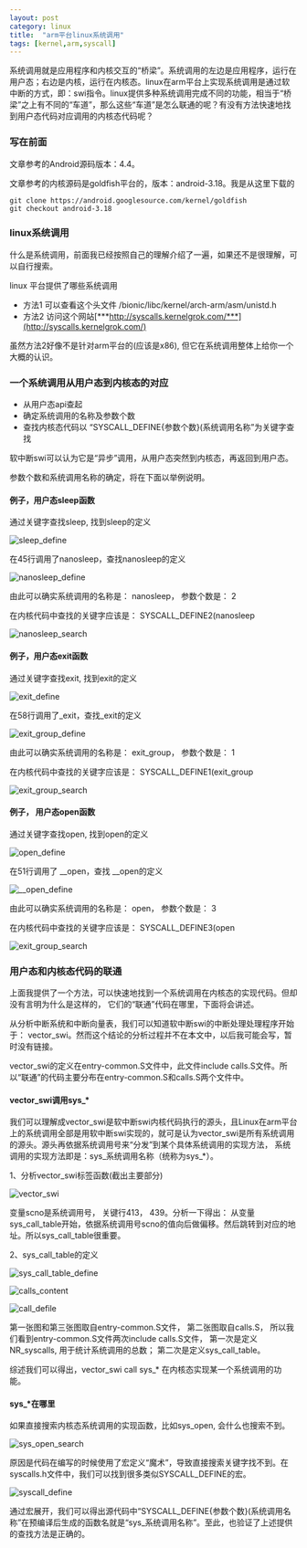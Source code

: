 ```yaml
---
layout: post
category: linux
title:  "arm平台linux系统调用"
tags: [kernel,arm,syscall]
---
```



系统调用就是应用程序和内核交互的“桥梁”。系统调用的左边是应用程序，运行在用户态；右边是内核，运行在内核态。linux在arm平台上实现系统调用是通过软中断的方式，即：swi指令。linux提供多种系统调用完成不同的功能，相当于“桥梁”之上有不同的“车道”，那么这些“车道”是怎么联通的呢？有没有方法快速地找到用户态代码对应调用的内核态代码呢？

<!-- more -->


### 写在前面

文章参考的Android源码版本：4.4。

文章参考的内核源码是goldfish平台的，版本：android-3.18。我是从这里下载的

```
git clone https://android.googlesource.com/kernel/goldfish
git checkout android-3.18
```

### linux系统调用

什么是系统调用，前面我已经按照自己的理解介绍了一遍，如果还不是很理解，可以自行搜索。

linux 平台提供了哪些系统调用

* 方法1 可以查看这个头文件 /bionic/libc/kernel/arch-arm/asm/unistd.h
* 方法2 访问这个网站[***http://syscalls.kernelgrok.com/***](http://syscalls.kernelgrok.com/)

虽然方法2好像不是针对arm平台的(应该是x86), 但它在系统调用整体上给你一个大概的认识。


### 一个系统调用从用户态到内核态的对应

* 从用户态api查起
* 确定系统调用的名称及参数个数
* 查找内核态代码以 “SYSCALL_DEFINE{参数个数}(系统调用名称”为关键字查找

软中断swi可以认为它是“异步”调用，从用户态突然到内核态，再返回到用户态。

参数个数和系统调用名称的确定，将在下面以举例说明。


#### 例子，用户态sleep函数

通过关键字查找sleep, 找到sleep的定义

![sleep_define](../assets/2018-05-10_sleep_define.png)

在45行调用了nanosleep，查找nanosleep的定义

![nanosleep_define](../assets/2018-05-10_nanosleep_define.png)


由此可以确实系统调用的名称是： nanosleep， 参数个数是： 2

在内核代码中查找的关键字应该是： SYSCALL_DEFINE2(nanosleep

![nanosleep_search](../assets/2018-05-10_nanosleep_search.png)

#### 例子，用户态exit函数


通过关键字查找exit, 找到exit的定义

![exit_define](../assets/2018-05-10_exit_define.png)

在58行调用了_exit，查找_exit的定义

![exit_group_define](../assets/2018-05-10_exit_group_define.png)


由此可以确实系统调用的名称是： exit_group， 参数个数是： 1

在内核代码中查找的关键字应该是： SYSCALL_DEFINE1(exit_group

![exit_group_search](../assets/2018-05-10_exit_group_search.png)

#### 例子， 用户态open函数

通过关键字查找open, 找到open的定义

![open_define](../assets/2018-05-10_open_define.png)

在51行调用了 __open，查找 __open的定义

![__open_define](../assets/2018-05-10__open_define.png)


由此可以确实系统调用的名称是： open， 参数个数是： 3

在内核代码中查找的关键字应该是： SYSCALL_DEFINE3(open

![exit_group_search](../assets/2018-05-10__open_search.png)


### 用户态和内核态代码的联通

上面我提供了一个方法，可以快速地找到一个系统调用在内核态的实现代码。但却没有言明为什么是这样的，
它们的“联通”代码在哪里，下面将会讲述。

从分析中断系统和中断向量表，我们可以知道软中断swi的中断处理处理程序开始于： vector_swi。然而这个结论的分析过程并不在本文中，以后我可能会写，暂时没有链接。

vector_swi的定义在entry-common.S文件中，此文件include calls.S文件。所以“联通”的代码主要分布在entry-common.S和calls.S两个文件中。

#### vector_swi调用sys_*

我们可以理解成vector_swi是软中断swi内核代码执行的源头，且Linux在arm平台上的系统调用全部是用软中断swi实现的，就可是认为vector_swi是所有系统调用的源头。源头再依据系统调用号来“分发”到某个具体系统调用的实现方法， 系统调用的实现方法即是：sys_系统调用名称（统称为sys_*）。

1、分析vector_swi标签函数(截出主要部分)

![vector_swi](../assets/2018-05-11_vector_swi.png)

变量scno是系统调用号， 关键行413， 439。分析一下得出： 从变量sys_call_table开始，依据系统调用号scno的值向后做偏移。然后跳转到对应的地址。所以sys_call_table很重要。

2、sys_call_table的定义

![sys_call_table_define](../assets/2018-05-11_sys_call_table_define.png)

![calls_content](../assets/2018-05-11_calls_content.png)

![call_defile](../assets/2018-05-11_call_defile.png)

第一张图和第三张图取自entry-common.S文件， 第二张图取自calls.S， 所以我们看到entry-common.S文件两次include calls.S文件， 第一次是定义NR_syscalls, 用于统计系统调用的总数； 第二次是定义sys_call_table。

综述我们可以得出，vector_swi call sys_* 在内核态实现某一个系统调用的功能。

#### sys_*在哪里

如果直接搜索内核态系统调用的实现函数，比如sys_open, 会什么也搜索不到。

![sys_open_search](../assets/2018-05-11_sys_open_search.png)

原因是代码在编写的时候使用了宏定义“魔术”，导致直接搜索关键字找不到。在syscalls.h文件中，我们可以找到很多类似SYSCALL_DEFINE的宏。

![syscall_define](../assets/2018-05-11_syscall_define.png)

通过宏展开，我们可以得出源代码中“SYSCALL_DEFINE{参数个数}(系统调用名称”在预编译后生成的函数名就是“sys_系统调用名称”。至此，也验证了上述提供的查找方法是正确的。







